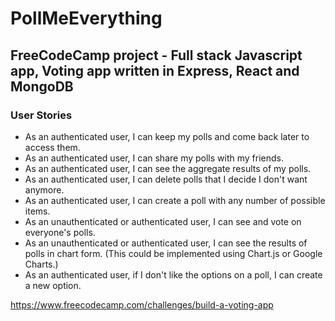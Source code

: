 # PollMeEverything
 
## FreeCodeCamp project - Full stack Javascript app, Voting app written in Express, React and MongoDB

### User Stories
 - As an authenticated user, I can keep my polls and come back later to access them.
 - As an authenticated user, I can share my polls with my friends.
 - As an authenticated user, I can see the aggregate results of my polls.
 - As an authenticated user, I can delete polls that I decide I don't want anymore.
 - As an authenticated user, I can create a poll with any number of possible items.
 - As an unauthenticated or authenticated user, I can see and vote on everyone's polls.
 - As an unauthenticated or authenticated user, I can see the results of polls in chart form. (This could be implemented using Chart.js or Google Charts.)
 - As an authenticated user, if I don't like the options on a poll, I can create a new option.

https://www.freecodecamp.com/challenges/build-a-voting-app
